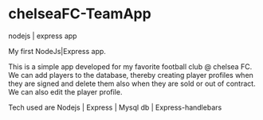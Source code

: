 # chelseaFC-TeamApp
nodejs | express app

My first NodeJs|Express app.

This is a simple app developed for my favorite football club @ chelsea FC.
We can add players to the database, thereby creating player profiles when they are signed and delete them also when
they are sold or out of contract.
We can also edit the player profile.

Tech used are Nodejs | Express | Mysql db | Express-handlebars